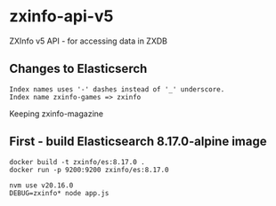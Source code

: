 # zxinfo-api-v5
ZXInfo v5 API - for accessing data in ZXDB

## Changes to Elasticserch
```
Index names uses '-' dashes instead of '_' underscore.
Index name zxinfo-games => zxinfo
```

Keeping zxinfo-magazine

## First - build Elasticsearch 8.17.0-alpine image
```
docker build -t zxinfo/es:8.17.0 .
docker run -p 9200:9200 zxinfo/es:8.17.0
```

```
nvm use v20.16.0
DEBUG=zxinfo* node app.js
```